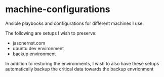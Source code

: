 # machine-configurations
Ansible playbooks and configurations for different machines I use.

The following are setups I wish to preserve:
* jasonernst.com
* ubuntu dev environment
* backup environment

In addition to restoring the environments, I wish to also have these setups automatically backup the critical data towards the backup envrionment
